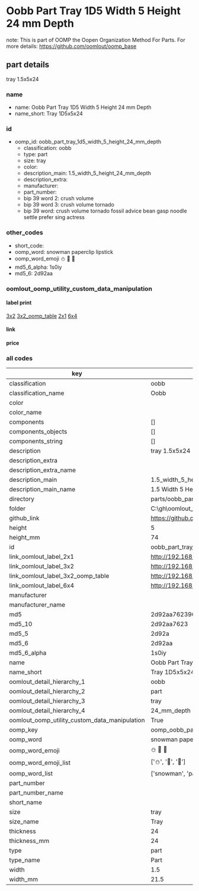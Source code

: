 # Oobb Part Tray 1D5 Width 5 Height 24 mm Depth  

note: This is part of OOMP the Oopen Organization Method For Parts. For more details: https://github.com/oomlout/oomp_base

##  part details
  



tray 1.5x5x24



### name
* name: Oobb Part Tray 1D5 Width 5 Height 24 mm Depth
* name_short: Tray 1D5x5x24 
### id
* oomp_id: oobb_part_tray_1d5_width_5_height_24_mm_depth
  * classification: oobb
  * type: part
  * size: tray
  * color: 
  * description_main: 1.5_width_5_height_24_mm_depth
  * description_extra: 
  * manufacturer: 
  * part_number: 
  * bip 39 word 2: crush volume
  * bip 39 word 3: crush volume tornado
  * bip 39 word: crush volume tornado fossil advice bean gasp noodle settle prefer sing actress

### other_codes
* short_code: 
* oomp_word: snowman paperclip lipstick
* oomp_word_emoji :snowman: :paperclip: :lipstick:
* md5_6_alpha: 1s0iy
* md5_6: 2d92aa






### oomlout_oomp_utility_custom_data_manipulation
#### label print
[3x2](http://192.168.1.245:1112/?label=oomp%201s0iy)
[3x2_oomp_table](http://192.168.1.108:1112/?label=oomp%201s0iy)
[2x1](http://192.168.1.242:1112/?label=oomp%201s0iy)
[6x4](http://192.168.1.55:1112/?label=oomp%201s0iy)    

#### link

                              

#### price







### all codes 
| key | value |  
| --- | --- |  
| classification | oobb |  
| classification_name | Oobb |  
| color |  |  
| color_name |  |  
| components | [] |  
| components_objects | [] |  
| components_string | [] |  
| description | tray 1.5x5x24 |  
| description_extra |  |  
| description_extra_name |  |  
| description_main | 1.5_width_5_height_24_mm_depth |  
| description_main_name | 1.5 Width 5 Height 24 mm Depth |  
| directory | parts/oobb_part_tray_1d5_width_5_height_24_mm_depth |  
| folder | C:\gh\oomlout_oobb_version_4_generated_parts\parts\oobb_part_tray_1d5_width_5_height_24_mm_depth |  
| github_link | https://github.com/oomlout/oomlout_oomp_part_src/tree/main/parts/oobb_part_tray_1d5_width_5_height_24_mm_depth |  
| height | 5 |  
| height_mm | 74 |  
| id | oobb_part_tray_1d5_width_5_height_24_mm_depth |  
| link_oomlout_label_2x1 | http://192.168.1.242:1112/?label=oomp%201s0iy |  
| link_oomlout_label_3x2 | http://192.168.1.245:1112/?label=oomp%201s0iy |  
| link_oomlout_label_3x2_oomp_table | http://192.168.1.108:1112/?label=oomp%201s0iy |  
| link_oomlout_label_6x4 | http://192.168.1.55:1112/?label=oomp%201s0iy |  
| manufacturer |  |  
| manufacturer_name |  |  
| md5 | 2d92aa7623960c044e0205bfcafd71a8 |  
| md5_10 | 2d92aa7623 |  
| md5_5 | 2d92a |  
| md5_6 | 2d92aa |  
| md5_6_alpha | 1s0iy |  
| name | Oobb Part Tray 1D5 Width 5 Height 24 mm Depth |  
| name_short | Tray 1D5x5x24  |  
| oomlout_detail_hierarchy_1 | oobb |  
| oomlout_detail_hierarchy_2 | part |  
| oomlout_detail_hierarchy_3 | tray |  
| oomlout_detail_hierarchy_4 | 24_mm_depth |  
| oomlout_oomp_utility_custom_data_manipulation | True |  
| oomp_key | oomp_oobb_part_tray_1d5_width_5_height_24_mm_depth |  
| oomp_word | snowman paperclip lipstick |  
| oomp_word_emoji | :snowman: :paperclip: :lipstick: |  
| oomp_word_emoji_list | [':snowman:', ':paperclip:', ':lipstick:'] |  
| oomp_word_list | ['snowman', 'paperclip', 'lipstick'] |  
| part_number |  |  
| part_number_name |  |  
| short_name |  |  
| size | tray |  
| size_name | Tray |  
| thickness | 24 |  
| thickness_mm | 24 |  
| type | part |  
| type_name | Part |  
| width | 1.5 |  
| width_mm | 21.5 |  
